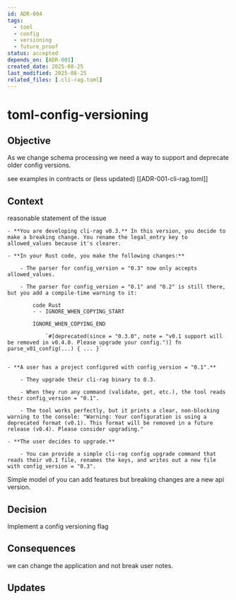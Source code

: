 ```yaml
---
id: ADR-004
tags:
  - toml
  - config
  - versioning
  - future_proof
status: accepted
depends_on: [ADR-001]
created_date: 2025-08-25
last_modified: 2025-08-25
related_files: [.cli-rag.toml]
---
```


# toml-config-versioning

## Objective
<!-- A concise statement explaining the goal of this decision. -->

As we change schema processing we need a way to support and deprecate older config versions. 

see examples in contracts or (less updated) [[ADR-001-cli-rag.toml]]

## Context
<!-- What is the issue that we're seeing that is motivating this decision or change? -->

reasonable statement of the issue 

```gemini 2.5 pro  
- **You are developing cli-rag v0.3.** In this version, you decide to make a breaking change. You rename the legal_entry key to allowed_values because it's clearer.
    
- **In your Rust code, you make the following changes:**
    
    - The parser for config_version = "0.3" now only accepts allowed_values.
        
    - The parser for config_version = "0.1" and "0.2" is still there, but you add a compile-time warning to it:
        
        code Rust
        - - IGNORE_WHEN_COPYING_START
        
        IGNORE_WHEN_COPYING_END
        
            `#[deprecated(since = "0.3.0", note = "v0.1 support will be removed in v0.4.0. Please upgrade your config.")] fn parse_v01_config(...) { ... }`
          
        
- **A user has a project configured with config_version = "0.1".**
    
    - They upgrade their cli-rag binary to 0.3.
        
    - When they run any command (validate, get, etc.), the tool reads their config_version = "0.1".
        
    - The tool works perfectly, but it prints a clear, non-blocking warning to the console: "Warning: Your configuration is using a deprecated format (v0.1). This format will be removed in a future release (v0.4). Please consider upgrading."
        
- **The user decides to upgrade.**
    
    - You can provide a simple cli-rag config upgrade command that reads their v0.1 file, renames the keys, and writes out a new file with config_version = "0.3".
```

Simple model of you can add features but breaking changes are a new api version. 

## Decision
<!-- What is the change that we're proposing and/or doing? -->

Implement a config versioning flag 

## Consequences
<!-- What becomes easier or more difficult to do because of this change? -->

we can change the application and not break user notes. 

## Updates
<!-- Changes that happened when the rubber met the road -->
